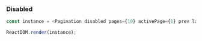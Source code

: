 ### Disabled

<!--start-code-->

```js
const instance = <Pagination disabled pages={10} activePage={1} prev last next first />;

ReactDOM.render(instance);
```

<!--end-code-->
